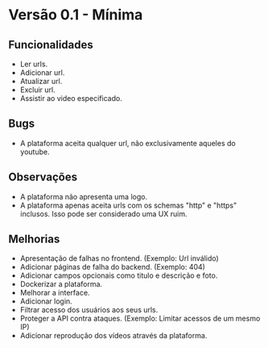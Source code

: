 # Versão 0.1 - Mínima

## Funcionalidades
- Ler urls.
- Adicionar url.
- Atualizar url.
- Excluir url.
- Assistir ao video especificado.

## Bugs
- A plataforma aceita qualquer url, não exclusivamente aqueles do youtube. 

## Observações
- A plataforma não apresenta uma logo.
- A plataforma apenas aceita urls com os schemas "http" e "https" inclusos. Isso pode ser considerado uma UX ruim.

## Melhorias
- Apresentação de falhas no frontend. (Exemplo: Url inválido)
- Adicionar páginas de falha do backend. (Exemplo: 404)
- Adicionar campos opcionais como titulo e descrição e foto.
- Dockerizar a plataforma.
- Melhorar a interface.
- Adicionar login.
- Filtrar acesso dos usuários aos seus urls.
- Proteger a API contra ataques. (Exemplo: Limitar acessos de um mesmo IP)
- Adicionar reprodução dos vídeos através da plataforma.
